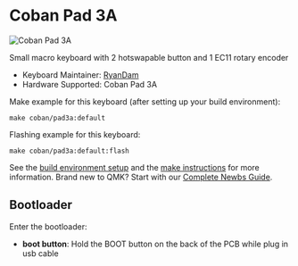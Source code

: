 # Coban Pad 3A

![Coban Pad 3A](https://i.imgur.com/0afuIuYh.png)

Small macro keyboard with 2 hotswapable button and 1 EC11 rotary encoder

* Keyboard Maintainer: [RyanDam](https://github.com/RyanDam)  
* Hardware Supported: Coban Pad 3A

Make example for this keyboard (after setting up your build environment):

    make coban/pad3a:default

Flashing example for this keyboard:

    make coban/pad3a:default:flash

See the [build environment setup](https://docs.qmk.fm/#/getting_started_build_tools) and the [make instructions](https://docs.qmk.fm/#/getting_started_make_guide) for more information. Brand new to QMK? Start with our [Complete Newbs Guide](https://docs.qmk.fm/#/newbs).

## Bootloader

Enter the bootloader:

* **boot button**: Hold the BOOT button on the back of the PCB while plug in usb cable
